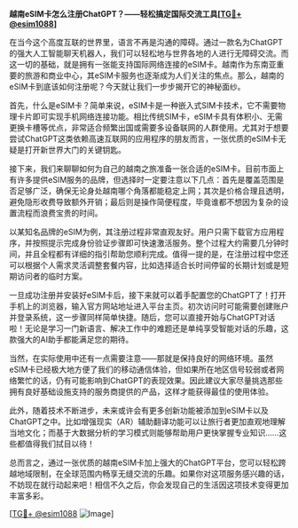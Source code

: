 **越南eSIM卡怎么注册ChatGPT？——轻松搞定国际交流工具[[TG💪+ @esim1088](https://t.me/s/esim1088)]**

在当今这个高度互联的世界里，语言不再是沟通的障碍。通过一款名为ChatGPT的强大人工智能聊天机器人，我们可以轻松地与世界各地的人进行无障碍交流。而这一切的基础，就是拥有一张能支持国际网络连接的eSIM卡。越南作为东南亚重要的旅游和商业中心，其eSIM卡服务也逐渐成为人们关注的焦点。那么，越南的eSIM卡到底该如何注册呢？今天就让我们一步步揭开它的神秘面纱。

首先，什么是eSIM卡？简单来说，eSIM卡是一种嵌入式SIM卡技术，它不需要物理卡片即可实现手机网络连接功能。相比传统SIM卡，eSIM卡具有体积小、无需更换卡槽等优点，非常适合频繁出国或需要多设备联网的人群使用。尤其对于想要尝试ChatGPT这类依赖高速互联网的应用程序的朋友而言，一张优质的eSIM卡无疑是打开新世界大门的关键钥匙。

接下来，我们来聊聊如何为自己的越南之旅准备一张合适的eSIM卡。目前市面上有许多提供eSIM服务的品牌，但选择时一定要注意以下几点：首先是覆盖范围是否足够广泛，确保无论身处越南哪个角落都能稳定上网；其次是价格合理且透明，避免隐形收费导致额外开销；最后则是操作简便程度，毕竟谁都不想因为复杂的设置流程而浪费宝贵的时间。

以某知名品牌的eSIM为例，其注册过程非常直观友好。用户只需下载官方应用程序，并按照提示完成身份验证步骤即可快速激活服务。整个过程大约需要几分钟时间，并且全程都有详细的指引帮助您顺利完成。值得一提的是，在注册过程中您还可以根据个人需求灵活调整套餐内容，比如选择适合长时间停留的长期计划或是短期访问者的临时方案。

一旦成功注册并安装好eSIM卡后，接下来就可以着手配置您的ChatGPT了！打开手机上的浏览器，输入官方网站地址进入平台主页。初次访问时可能需要创建账户并登录系统，这一步骤同样简单快捷。随后，您可以直接开始与ChatGPT对话啦！无论是学习一门新语言、解决工作中的难题还是单纯享受智能对话的乐趣，这款强大的AI助手都能满足您的期待。

当然，在实际使用中还有一点需要注意——那就是保持良好的网络环境。虽然eSIM卡已经极大地方便了我们的移动通信体验，但如果所在地区信号较弱或者网络繁忙的话，仍有可能影响到ChatGPT的表现效果。因此建议大家尽量挑选那些拥有良好基础设施支持的服务商提供的产品，这样才能获得最佳的使用体验。

此外，随着技术不断进步，未来或许会有更多创新功能被添加到eSIM卡以及ChatGPT之中。比如增强现实（AR）辅助翻译功能可以让旅行者更加直观地理解当地文化；而基于大数据分析的学习模式则能够帮助用户更快掌握专业知识……这些都值得我们拭目以待！

总而言之，通过一张优质的越南eSIM卡加上强大的ChatGPT平台，您可以轻松跨越地域限制，在全球范围内畅享无缝交流的乐趣。如果你对这项服务感兴趣的话，不妨现在就行动起来吧！相信不久之后，你会发现自己的生活因这项技术变得更加丰富多彩。

[[TG💪+ @esim1088](https://t.me/s/esim1088) ![Image](https://i.postimg.cc/4NQfJmqS/Snipaste-2025-05-13-00-14-12.png)]